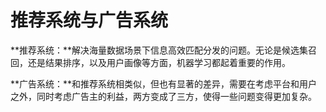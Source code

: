 
# 推荐系统与广告系统


**推荐系统：**解决海量数据场景下信息高效匹配分发的问题。无论是候选集召回，还是结果排序，以及用户画像等方面，机器学习都起着重要的作用。

**广告系统：**和推荐系统相类似，但也有显著的差异，需要在考虑平台和用户之外，同时考虑广告主的利益，两方变成了三方，使得一些问题变得更加复杂。
